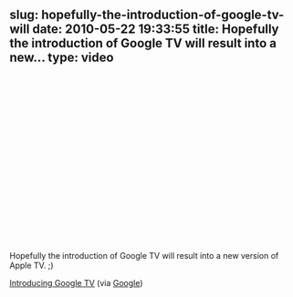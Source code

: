 slug: hopefully-the-introduction-of-google-tv-will
date: 2010-05-22 19:33:55
title: Hopefully the introduction of Google TV will result into a new...
type: video
---

<object width="480" height="295"><param name="movie" value="http://www.youtube.com/v/diTpeYoqAhc&fs=1"></param><param name="allowFullScreen" value="true"></param><param name="allowscriptaccess" value="always"></param><embed src="http://www.youtube.com/v/diTpeYoqAhc&fs=1" type="application/x-shockwave-flash" width="480" height="295" allowscriptaccess="always" allowfullscreen="true"></embed></object>

Hopefully the introduction of Google TV will result into a new version of Apple TV. ;)

 [Introducing Google TV](http://www.youtube.com/watch?v=diTpeYoqAhc&feature=player_embedded) (via [Google](http://youtube.com/user/Google))
